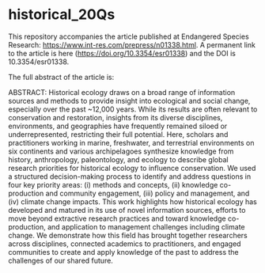 # historical_20Qs
 
This repository accompanies the article published at Endangered Species Research: https://www.int-res.com/prepress/n01338.html. A permanent link to the article is here (https://doi.org/10.3354/esr01338) and the DOI is 10.3354/esr01338.

The full abstract of the article is: 

ABSTRACT: Historical ecology draws on a broad range of information sources and methods to provide insight into ecological and social change, especially over the past ~12,000 years. While its results are often relevant to conservation and restoration, insights from its diverse disciplines, environments, and geographies have frequently remained siloed or underrepresented, restricting their full potential. Here, scholars and practitioners working in marine, freshwater, and terrestrial environments on six continents and various archipelagoes synthesize knowledge from history, anthropology, paleontology, and ecology to describe global research priorities for historical ecology to influence conservation. We used a structured decision-making process to identify and address questions in four key priority areas: (i) methods and concepts, (ii) knowledge co-production and community engagement, (iii) policy and management, and (iv) climate change impacts. This work highlights how historical ecology has developed and matured in its use of novel information sources, efforts to move beyond extractive research practices and toward knowledge co-production, and application to management challenges including climate change. We demonstrate how this field has brought together researchers across disciplines, connected academics to practitioners, and engaged communities to create and apply knowledge of the past to address the challenges of our shared future.
